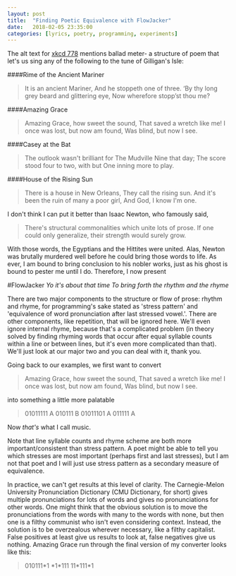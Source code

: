 ```yaml
---
layout: post
title:  "Finding Poetic Equivalence with FlowJacker"
date:   2018-02-05 23:35:00
categories: [lyrics, poetry, programming, experiments]
---
```


The alt text for [xkcd 778](https://xkcd.com/788/) mentions ballad meter- a structure of poem that let's us sing any of the following to the tune of Gilligan's Isle:


####Rime of the Ancient Mariner
>It is an ancient Mariner,
>And he stoppeth one of three.
>‘By thy long grey beard and glittering eye,
>Now wherefore stopp’st thou me?

####Amazing Grace
>Amazing Grace, how sweet the sound,
>That saved a wretch like me!
>I once was lost, but now am found,
>Was blind, but now I see.

####Casey at the Bat
>The outlook wasn't brilliant for
>The Mudville Nine that day;
>The score stood four to two, with but
>One inning more to play.

####House of the Rising Sun
>There is a house in New Orleans,
>They call the rising sun.
>And it's been the ruin of many a poor girl,
>And God, I know I'm one.

I don't think I can put it better than Isaac Newton, who famously said, 

>There's structural commonalities which unite lots of prose. If one could only generalize, their strength would surely grow. 

With those words, the Egyptians and the Hittites were united. Alas, Newton was brutally murdered well before he could bring those words to life. As ever, I am bound to bring conclusion to his nobler works, just as his ghost is bound to pester me until I do. Therefore, I now present

#FlowJacker
*Yo it's about that time
To bring forth the rhythm and the rhyme*

There are two major components to the structure or flow of prose: rhythm and rhyme, for programming's sake stated as 'stress pattern' and 'equivalence of word pronunciation after last stressed vowel.'. There are other components, like repetition, that will be ignored here. We'll even ignore internal rhyme, because that's a complicated problem (in theory solved by finding rhyming words that occur after equal syllable counts within a line or between lines, but it's even more complicated than that). We'll just look at our major two and you can deal with it, thank you.

Going back to our examples, we first want to convert 

>Amazing Grace, how sweet the sound,
>That saved a wretch like me!
>I once was lost, but now am found,
>Was blind, but now I see.

into something a little more palatable

>01011111 A
>010111 B
>01011101 A
>011111 A

Now *that's* what I call music.

Note that line syllable counts and rhyme scheme are both more important/consistent than stress pattern. A poet might be able to tell you which stresses are most important (perhaps first and last stresses), but I am not that poet and I will just use stress pattern as a secondary measure of equivalence.

In practice, we can't get results at this level of clarity. The Carnegie-Melon University Pronunciation Dictionary (CMU Dictionary, for short) gives multiple pronunciations for lots of words and gives no pronunciations for other words. One might think that the obvious solution is to move the pronunciations from the words with many to the words with none, but then one is a filthy communist who isn't even considering context. Instead, the solution is to be overzealous wherever necessary, like a filthy capitalist. False positives at least give us results to look at, false negatives give us nothing. Amazing Grace run through the final version of my converter looks like this:

>010111\*1
>\*1\*111
>11\*111\*1